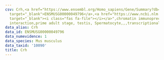 ```yaml
---
csv: Crh,<a href="https://www.ensembl.org/Homo_sapiens/Gene/Summary?db=core;g=ENSMUSG00000049796"
  target="_blank">ENSMUSG00000049796</a>,<a href="https://www.ncbi.nlm.nih.gov/pubmed/25450459"
  target="_blank"><i class="fas fa-file"></i></a>",chromatin immunoprecipitation assay,direct
  interaction,prime adult stage, testis, Spermatocyte,,,transcriptional regulation,
data_alias: Crh
data_id: ENSMUSG00000049796
data_numevidence: 1
data_species: Mus musculus
data_taxid: '10090'
title: Crh
---
```

